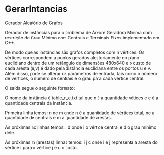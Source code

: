 # GerarIntancias
Gerador Aleatório de Grafos 

Gerador de instâncias para o problema de Árvore Geradora Mínima com restrição de Grau Mínimo com Centrais e Terminais Fixos implementado em C++.

De modo que as instâncias são grafos completos com n vértices. Os vértices correspondem a pontos gerados aleatoriamente no plano euclidiano dentro de um retângulo de dimensões 480x640 e o custo de cada aresta (u,v) é dado pela distância euclidiana entre os pontos u e v. Além disso, pode se alterar os parâmetros de entrada, tais como o número de vértices, o número de centrais e o grau para cada vértice central.

O saída segue o seguinte formato:

O nome da instância é table_n_c.txt tal que n é a quantidade vétices e c é a quantidade centrais da instância.

Primeira linha temos: n nc m
onde n é a quantidade de vértices total, nc a quantidade de centrais e m a quantidade de arestas.

As próximas nc linhas temos: i d
onde i o vértice central e d o grau mínimo dele.

As próximas m (arestas) linhas temos: i j c
onde i e j representa a aresta do vértice i para o vértice j e c o custo.

